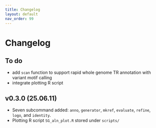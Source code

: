 ```yaml
---
title: Changelog
layout: default
nav_order: 99
---
```


# **Changelog**

## To do
- add `scan` function to support rapid whole genome TR annotation with variant motif calling
- integrate plotting R script

## v0.3.0 (25.06.11)

- Seven subcommand added: `anno`, `generator`, `mkref`, `evaluate`, `refine`, `logo`, and `identity`.
- Plotting R script `SG_aln_plot.R` stored under `scripts/`

